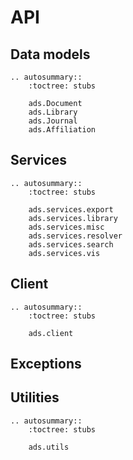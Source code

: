 # API

## Data models

```{eval-rst}
.. autosummary::
    :toctree: stubs

    ads.Document
    ads.Library
    ads.Journal
    ads.Affiliation
```

## Services

```{eval-rst}
.. autosummary:: 
    :toctree: stubs

    ads.services.export
    ads.services.library
    ads.services.misc
    ads.services.resolver
    ads.services.search
    ads.services.vis
```

## Client
```{eval-rst}
.. autosummary::
    :toctree: stubs

    ads.client
```
## Exceptions

## Utilities

```{eval-rst}
.. autosummary::
    :toctree: stubs
    
    ads.utils
```
